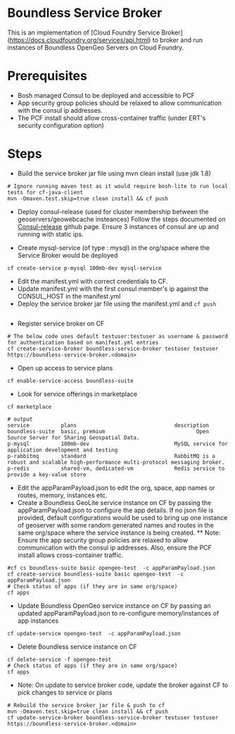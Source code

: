 # Boundless Service Broker

This is an implementation of [Cloud Foundry Service Broker] (https://docs.cloudfoundry.org/services/api.html) to broker and run instances of Boundless OpenGeo Servers on Cloud Foundry. 

# Prerequisites
* Bosh managed Consul to be deployed and accessible to PCF
* App security group policies should be relaxed to allow communication with the consul ip addresses. 
* The PCF install should allow cross-container traffic (under ERT's security configuration option)

# Steps
* Build the service broker jar file using mvn clean install (use jdk 1.8)
```
# Ignore running maven test as it would require bosh-lite to run local tests for cf-java-client
mvn -Dmaven.test.skip=true clean install && cf push
```
* Deploy consul-release (used for cluster membership between the geoservers/geowebcache insteances)
  Follow the steps documented on [Consul-release](https://github.com/cloudfoundry-incubator/consul-release) github page.
  Ensure 3 instances of consul are up and running with static ips.

* Create mysql-service (of type : mysql) in the org/space where the Service Broker would be deployed
```
cf create-service p-mysql 100mb-dev mysql-service
```
* Edit the manifest.yml with correct credentials to CF.
* Update manifest.yml with the first consul member's ip against the CONSUL_HOST in the manifest.yml
* Deploy the service broker jar file using the manifest.yml and `cf push`
```
```
* Register service broker on CF
```
# The below code uses default testuser:testuser as username & password for authentication based on manifest.yml entries
cf create-service-broker boundless-service-broker testuser testuser https://boundless-service-broker.<domain>
```
* Open up access to service plans
```
cf enable-service-access boundless-suite
```
* Look for service offerings in marketplace
```
cf marketplace

# output
service          plans                               description
boundless-suite  basic, premium                             Open Source Server for Sharing Geospatial Data.
p-mysql          100mb-dev                           MySQL service for application development and testing
p-rabbitmq       standard                            RabbitMQ is a robust and scalable high-performance multi-protocol messaging broker.
p-redis          shared-vm, dedicated-vm             Redis service to provide a key-value store
```
* Edit the appParamPayload.json to edit the org, space, app names or routes, memory, instances etc.
* Create a Boundless GeoLite service instance on CF by passing the appParamPayload.json to configure the app details. If no json file is provided, default configurations would be used to bring up one instance of geoserver with some random generated names and routes in the same org/space where the service instance is being created.
** Note: Ensure the app security group policies are relaxed to allow communication with the consul ip addresses. Also, ensure the PCF install allows cross-container traffic.

```
#cf cs boundless-suite basic opengeo-test  -c appParamPayload.json
cf create-service boundless-suite basic opengeo-test  -c appParamPayload.json
# Check status of apps (if they are in same org/space)
cf apps
```
* Update Boundless OpenGeo service instance on CF by passing an updated appParamPayload.json to re-configure memory/instances  of app instances
```
cf update-service opengeo-test  -c appParamPayload.json
```
* Delete Boundless service instance on CF 
```
cf delete-service -f opengeo-test  
# Check status of apps (if they are in same org/space)
cf apps
```
* Note: On update to service broker code, update the broker against CF to pick changes to service or plans
```
# Rebuild the service broker jar file & push to cf
mvn -Dmaven.test.skip=true clean install && cf push
cf update-service-broker boundless-service-broker testuser testuser https://boundless-service-broker.<domain>
```
